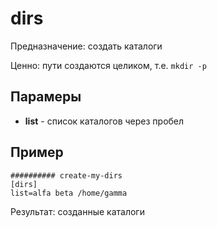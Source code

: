 # dirs
Предназначение: создать каталоги

Ценно: пути создаются целиком, т.е. `mkdir -p`

## Парамеры
* **list** - список каталогов через пробел

## Пример
```
########## create-my-dirs
[dirs]
list=alfa beta /home/gamma
```
Результат: созданные каталоги